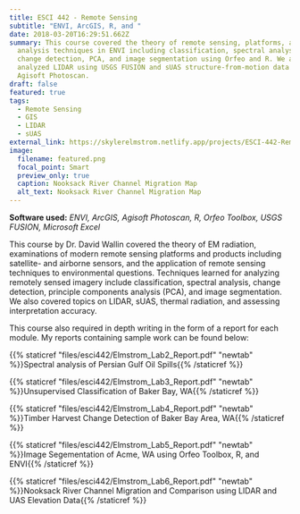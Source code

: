 ```yaml
---
title: ESCI 442 - Remote Sensing
subtitle: "ENVI, ArcGIS, R, and "
date: 2018-03-20T16:29:51.662Z
summary: This course covered the theory of remote sensing, platforms, and image
  analysis techniques in ENVI including classification, spectral analysis,
  change detection, PCA, and image segmentation using Orfeo and R. We also
  analyzed LIDAR using USGS FUSION and sUAS structure-from-motion data from
  Agisoft Photoscan.
draft: false
featured: true
tags:
  - Remote Sensing
  - GIS
  - LIDAR
  - sUAS
external_link: https://skylerelmstrom.netlify.app/projects/ESCI-442-Remote-Sensing
image:
  filename: featured.png
  focal_point: Smart
  preview_only: true
  caption: Nooksack River Channel Migration Map
  alt_text: Nooksack River Channel Migration Map
---
```

**Software used:** *ENVI, ArcGIS, Agisoft Photoscan, R, Orfeo Toolbox, USGS FUSION, Microsoft Excel*

This course by Dr. David Wallin covered the theory of EM radiation, examinations of modern remote sensing platforms and products including satellite- and airborne sensors, and the application of remote sensing techniques to environmental questions. Techniques learned for analyzing remotely sensed imagery include classification, spectral analysis, change detection, principle components analysis (PCA), and image segmentation. We also covered topics on LIDAR, sUAS, thermal radiation, and assessing interpretation accuracy.

This course also required in depth writing in the form of a report for each module. My reports containing sample work can be found below:

{{% staticref "files/esci442/Elmstrom_Lab2_Report.pdf" "newtab" %}}Spectral analysis of Persian Gulf Oil Spills{{% /staticref %}}

{{% staticref "files/esci442/Elmstrom_Lab3_Report.pdf" "newtab" %}}Unsupervised Classification of Baker Bay, WA{{% /staticref %}}

{{% staticref "files/esci442/Elmstrom_Lab4_Report.pdf" "newtab" %}}Timber Harvest Change Detection of Baker Bay Area, WA{{% /staticref %}}

{{% staticref "files/esci442/Elmstrom_Lab5_Report.pdf" "newtab" %}}Image Segementation of Acme, WA using Orfeo Toolbox, R, and ENVI{{% /staticref %}}

{{% staticref "files/esci442/Elmstrom_Lab6_Report.pdf" "newtab" %}}Nooksack River Channel Migration and Comparison using LIDAR and UAS Elevation Data{{% /staticref %}}